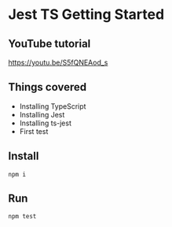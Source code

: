 # Jest TS Getting Started

## YouTube tutorial

https://youtu.be/S5fQNEAod_s

## Things covered

- Installing TypeScript
- Installing Jest
- Installing ts-jest
- First test

## Install

`npm i`

## Run

`npm test`
